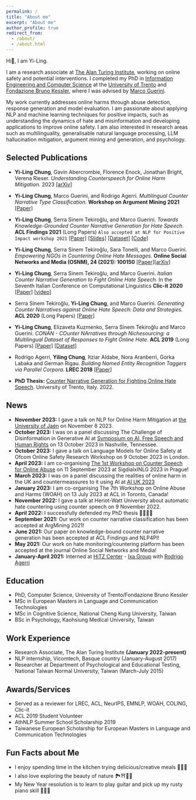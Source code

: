 ```yaml
---
permalink: /
title: "About me"
excerpt: "About me"
author_profile: true
redirect_from: 
  - /about/
  - /about.html
---
```


Hi👋, I am Yi-Ling.

I am a research associate at [The Alan Turing Institute](https://www.turing.ac.uk/), working on online safety and potential interventions. I completed my PhD in [Information Engineering and Computer Science](https://iecs.unitn.it/) at the [University of Trento](https://www.unitn.it/en) and [Fondazione Bruno Kessler](https://www.fbk.eu/en/), where I was advised by [Marco Guerini](http://www.marcoguerini.eu/). 

My work currently addresses online harms through abuse detection, response generation and model evaluation. I am passionate about applying NLP and machine learning techniques for positive impacts, such as understanding the dynamics of hate and misinformation and developing applications to improve online safety. I am also interested in research areas such as multilinguality, generalisable natural language processing, LLM hallucination mitigation, argument mining and generation, and psychology.


Selected Publications
------
* **Yi-Ling Chung**, Gavin Abercrombie, Florence Enock, Jonathan Bright, Verena Rieser. <em>Understanding Counterspeech for Online Harm Mitigation.</em> 2023 [[arXiv]](https://arxiv.org/pdf/2307.04761.pdf)
* **Yi-Ling Chung**, Marco Guerini, and Rodrigo Agerri. <em>Multilingual Counter Narrative Type Classification.</em> **Workshop on Argument Mining 2021** [[Paper]](https://aclanthology.org/2021.argmining-1.12.pdf)
* **Yi-Ling Chung**, Serra Sinem Tekiroğlu, and Marco Guerini. <em>Towards Knowledge-Grounded Counter Narrative Generation for Hate Speech.</em> **ACL Findings 2021** (Long Papers) ```Also accepted at NLP for Positive Impact workshop 2021``` [[Paper]](https://aclanthology.org/2021.findings-acl.79.pdf) [[Slides]](https://d3smihljt9218e.cloudfront.net/lecture/26170/slideshow/c9ca2869c15dbb11fedf98f4feb3fbeb.pdf) [[Dataset]](https://github.com/marcoguerini/CONAN#Knowledge-grounded-hate-countering-dataset) [[Code]](https://github.com/yilingchung/Towards_KN_CN_Generation)
* **Yi-Ling Chung**, Serra Sinem Tekiroğlu, Sara Tonelli, and Marco Guerini. <em>Empowering NGOs in Countering Online Hate Messages.</em> **Online Social Networks and Media (OSNM), 24 (2021): 100150** [[Paper]](https://www.sciencedirect.com/science/article/abs/pii/S246869642100032X)[[arXiv]](https://arxiv.org/pdf/2107.02472.pdf)
* **Yi-Ling Chung**, Serra Sinem Tekiroğlu, and Marco Guerini. <em>Italian Counter Narrative Generation to Fight Online Hate Speech.</em> In the Seventh Italian Conference on Computational Linguistics **Clic-it 2020** [[Paper]](http://ceur-ws.org/Vol-2769/paper_35.pdf) [[video]](https://player.vimeo.com/video/515276877)
* Serra Sinem Tekiroğlu, **Yi-Ling Chung**, and Marco Guerini. <em>Generating Counter Narratives against Online Hate Speech: Data and Strategies.</em> **ACL 2020** (Long Papers) [[Paper]](https://www.aclweb.org/anthology/2020.acl-main.110.pdf)
* **Yi-Ling Chung**, Elizaveta Kuzmenko, Serra Sinem Tekiroğlu and Marco Guerini. <em>CONAN - COunter
NArratives through Nichesourcing: a Multilingual Dataset of Responses to Fight Online Hate.</em> **ACL 2019** (Long Papers) [[Paper]](https://www.aclweb.org/anthology/P19-1271.pdf) [[Dataset]](https://github.com/marcoguerini/CONAN#CONAN)
* Rodrigo Agerri, **Yiling Chung**, Itziar Aldabe, Nora Aranberri, Gorka Labaka and German Rigau. <em>Building
Named Entity Recognition Taggers via Parallel Corpora.</em> **LREC 2018** [[Paper]](https://www.aclweb.org/anthology/L18-1557.pdf)

* **PhD Thesis:** [Counter Narrative Generation for Fighting Online Hate Speech](https://iris.unitn.it/retrieve/handle/11572/338563/544707/PhD_Thesis_YiLingChung.pdf). University of Trento, Italy. 2022.

News
------
* **November 2023:** I gave a talk on NLP for Online Harm Mitigation at [the University of Jaén](https://www.ujaen.es/centros/ceatic/noticias/actividad-especifica-doctorado-tic-conferencia-de-yiling-chung-nlp-online-harm-mitigation) on November 8 2023.
* **October 2023:** I was on a panel discussing The Challenge of Disinformation in Generative AI at [Symposium on AI, Free Speech and Human Rights](https://www.vanderbilt.edu/free-expression/ai-symposium/symposium-schedule/) on 13 October 2023 in Nashville, Tennessee.
* **October 2023:** I gave a talk on Language Models for Online Safety at Ofcom Online Safety Research Workshop on 9 October 2023 in London.
* **April 2023:** I am co-organising [The 1st Workshop on Counter Speech for Online Abuse](https://sites.google.com/view/cs4oa) on 11 September 2023 at SigdialxINLG 2023 in Prague!
* **March 2023:** I was on a panel discussing the realities of online harm in the UK and countermeassures to it using AI at [AI UK 2023](https://ai-uk.turing.ac.uk/programme/)
* **January 2023:** I am co-organising The 7th Workshop on Online Abuse and Harms (WOAH) on 13 July 2023 at ACL in Toronto, Canada!
* **November 2022:** I gave a talk at Heriot-Watt University about automatic hate countering using counter speech on 9 November 2022.
* **April 2022:** I successfully defended my PhD thesis 🥳🎉✨🌈
* **September 2021:** Our work on counter narrative classification has been accepted at ArgMining 2021!
* **June 2021:** Our paper on knowledge-bound counter narrative generation has been accepted at ACL Findings and NLP4PI!
* **May 2021:** Our work on hate monitoring/countering platform has been accepted at the journal Online Social Networks and Media!
* **January-April 2021:** Interned at [HiTZ Center](http://www.hitz.eus/) - [Ixa Group](http://ixa.si.ehu.es/) with [Rodrigo Agerri](https://ragerri.github.io/)

Education
------
* PhD, Computer Science, University of Trento/Fondazione Bruno Kessler
* MSc in European Masters in Language and Communication Technologies 
* MSc in Cognitive Science, National Cheng Kung University, Taiwan 
* BSc in Psychology, Kaohsiung Medical University, Taiwan

Work Experience
------
* Research Associate, The Alan Turing Institute **(January 2022-present)**
* NLP internship, Vicomtech, Basque country (January-August 2017)
* Researcher at Department of Psychological and Educational Testing, National Taiwan Normal University, Taiwan (March-July 2015)

Awards/Services
------
* Served as a reviewer for LREC, ACL, NeurIPS, EMNLP, WOAH, COLING, Clic-it
* ACL 2019 Student Volunteer
* AthNLP Summer School Scholarship 2019
* Taiwanese European Scholarship for European Masters in Language and Communication Technologies

Fun Facts about Me
------
* I enjoy spending time in the kitchen trying delicious/creative meals 🍱🥟🥗
* I also love exploring the beauty of nature 🏞️⛩️🌈🌊
* My New Year resolution is to learn to play guitar and pick up my rusty piano skill 🧐😎🤔
